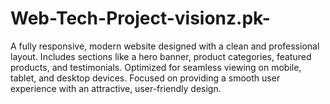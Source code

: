 # Web-Tech-Project-visionz.pk-
A fully responsive, modern website designed with a clean and professional layout. Includes sections like a hero banner, product categories, featured products, and testimonials. Optimized for seamless viewing on mobile, tablet, and desktop devices. Focused on providing a smooth user experience with an attractive, user-friendly design. 
